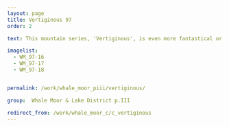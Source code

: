 ```yaml
---
layout: page
title: Vertiginous 97
order: 2

text: This mountain series, 'Vertiginous', is even more fantastical or otherworldly than the previous one.  And, as the name suggests, gives an even more gut-wrenching sensation of movement and dynamism.

imagelist:
  - WM_97-16
  - WM_97-17
  - WM_97-18


permalink: /work/whale_moor_piii/vertiginous/

group:  Whale Moor & Lake District p.III

redirect_from: /work/whale_moor_c/c_vertiginous
---
```

